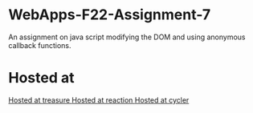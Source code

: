 # WebApps-F22-Assignment-7
An assignment on java script modifying the DOM and using anonymous callback functions.
# Hosted at
[Hosted at treasure ](https://44-563-web-apps-f22.github.io/44563-webapps-assignment-7-ralishanmukhasrinivas/)
[Hosted at reaction ](https://44-563-web-apps-f22.github.io/44563-webapps-assignment-7-ralishanmukhasrinivas/)
[Hosted at cycler ](https://44-563-web-apps-f22.github.io/44563-webapps-assignment-7-ralishanmukhasrinivas/)